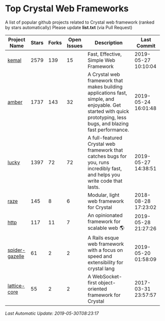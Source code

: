 # Top Crystal Web Frameworks
A list of popular github projects related to Crystal web framework (ranked by stars automatically)
Please update **list.txt** (via Pull Request)

| Project Name | Stars | Forks | Open Issues | Description | Last Commit |
| ------------ | ----- | ----- | ----------- | ----------- | ----------- |
| [kemal](https://github.com/kemalcr/kemal) | 2579 | 139 | 15 | Fast, Effective, Simple Web Framework | 2019-05-27 10:10:04 |
| [amber](https://github.com/amberframework/amber) | 1737 | 143 | 32 | A Crystal web framework that makes building applications fast, simple, and enjoyable. Get started with quick prototyping, less bugs, and blazing fast performance. | 2019-05-24 16:01:48 |
| [lucky](https://github.com/luckyframework/lucky) | 1397 | 72 | 72 | A full-featured Crystal web framework that catches bugs for you, runs incredibly fast, and helps you write code that lasts. | 2019-05-27 14:38:51 |
| [raze](https://github.com/samueleaton/raze) | 145 | 8 | 6 | Modular, light web framework for Crystal | 2018-08-28 17:23:02 |
| [http](https://github.com/onyxframework/http) | 117 | 11 | 7 | An opinionated framework for scalable web 🌎 | 2019-05-28 21:27:26 |
| [spider-gazelle](https://github.com/spider-gazelle/spider-gazelle) | 61 | 2 | 2 | A Rails esque web framework with a focus on speed and extensibility for crystal lang | 2019-05-20 01:58:09 |
| [lattice-core](https://github.com/jasonl99/lattice-core) | 55 | 2 | 2 | A WebSocket-first object-oriented framework for Crystal | 2017-03-31 23:57:57 |

*Last Automatic Update: 2019-05-30T08:23:17*